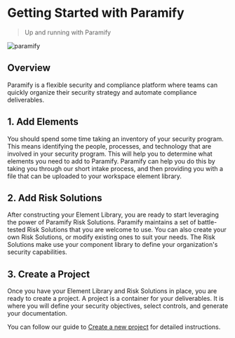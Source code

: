 # Getting Started with Paramify

> Up and running with Paramify

![paramify](/assets/hero-paramify.png)

## Overview

Paramify is a flexible security and compliance platform where teams can quickly organize their security strategy and automate compliance deliverables.

## 1. Add Elements

You should spend some time taking an inventory of your security program. This means identifying the people, processes, and technology that are involved in your security program. This will help you to determine what elements you need to add to Paramify. Paramify can help you do this by taking you through our short intake process, and then providing you with a file that can be uploaded to your workspace element library.

## 2. Add Risk Solutions

After constructing your Element Library, you are ready to start leveraging the power of Paramify Risk Solutions. Paramify maintains a set of battle-tested Risk Solutions that you are welcome to use. You can also create your own Risk Solutions, or modify existing ones to suit your needs. The Risk Solutions make use your component library to define your organization's security capabilities.

## 3. Create a Project

Once you have your Element Library and Risk Solutions in place, you are ready to create a project. A project is a container for your deliverables. It is where you will define your security objectives, select controls, and generate your documentation.

You can follow our guide to [Create a new project](projects) for detailed instructions.
